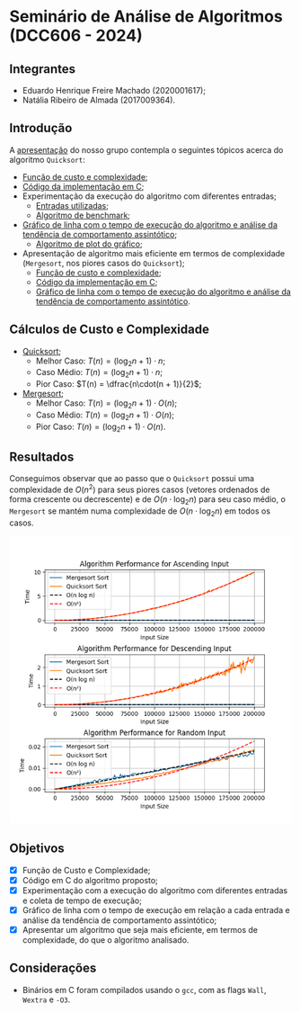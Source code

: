 # Seminário de Análise de Algoritmos (DCC606 - 2024)

## Integrantes

- Eduardo Henrique Freire Machado (2020001617);
- Natália Ribeiro de Almada (2017009364).

## Introdução

A [apresentação](./AAQuicksortPresentation/apresentacao.pdf) do nosso grupo contempla o seguintes tópicos acerca do algoritmo `Quicksort`:

- [Função de custo e complexidade](./AAQuicksortPresentation/QuickSort.pdf);
- [Código da implementação em C](./quicksort.c);
- Experimentação da execução do algoritmo com diferentes entradas;
    - [Entradas utilizadas](./inputs/);
    - [Algoritmo de benchmark](./benchmark.py);
- [Gráfico de linha com o tempo de execução do algoritmo e análise da tendência de comportamento assintótico](#resultados);
    - [Algoritmo de plot do gráfico](./plot.py);
- Apresentação de algoritmo mais eficiente em termos de complexidade (`Mergesort`, nos piores casos do `Quicksort`);
    - [Função de custo e complexidade](./AAQuicksortPresentation/MergeSort.pdf);
    - [Código da implementação em C](./mergesort.c);
    - [Gráfico de linha com o tempo de execução do algoritmo e análise da tendência de comportamento assintótico](#resultados).

## Cálculos de Custo e Complexidade

- [Quicksort](./AAQuicksortPresentation/QuickSort.pdf);
    - Melhor Caso: $T(n) = ({\log_2 n} + 1)\cdot{n}$;
    - Caso Médio: $T(n) = ({\log_2 n} + 1)\cdot{n}$;
    - Pior Caso: $T(n) = \dfrac{n\cdot(n + 1)}{2}$;
- [Mergesort](./AAQuicksortPresentation/MergeSort.pdf);
    - Melhor Caso: $T(n) = ({\log_2 n} + 1)\cdot{O(n)}$;
    - Caso Médio: $T(n) = ({\log_2 n} + 1)\cdot{O(n)}$;
    - Pior Caso: $T(n) = ({\log_2 n} + 1)\cdot{O(n)}$.

## Resultados

Conseguimos observar que ao passo que o `Quicksort` possui uma complexidade de $`O(n^2)`$ para seus piores casos (vetores ordenados de forma crescente ou decrescente) e de $`O(n\cdot{\log_2 n})`$ para seu caso médio, o `Mergesort` se mantém numa complexidade de $`O(n\cdot{\log_2 n})`$ em todos os casos.

<div align="center">

![Gráfico para Comparação](./assets/plot.png)

</div>

## Objetivos

- [x] Função de Custo e Complexidade;
- [x] Código em C do algoritmo proposto;
- [x] Experimentação com a execução do algoritmo com diferentes entradas e coleta de tempo de execução;
- [x] Gráfico de linha com o tempo de execução em relação a cada entrada e análise da tendência de comportamento assintótico;
- [x] Apresentar um algoritmo que seja mais eficiente, em termos de complexidade, do que o algoritmo analisado.

## Considerações

- Binários em C foram compilados usando o `gcc`, com as flags `Wall`, `Wextra` e `-O3`.

